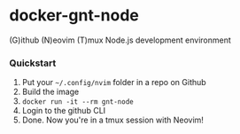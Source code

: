 # docker-gnt-node
(G)ithub (N)eovim (T)mux Node.js development environment

### Quickstart

1. Put your `~/.config/nvim` folder in a repo on Github
2. Build the image
3. `docker run -it --rm gnt-node`
4. Login to the github CLI
5. Done. Now you're in a tmux session with Neovim!
